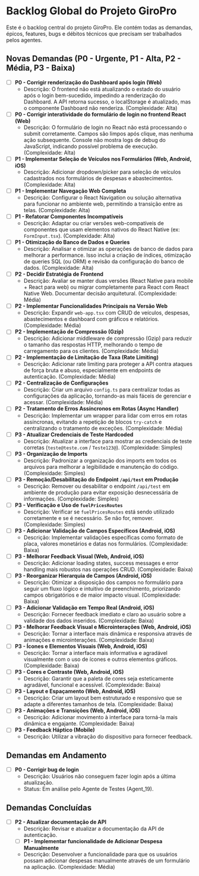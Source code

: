 # Backlog Global do Projeto GiroPro

<!-- ATENÇÃO: Não modifique ou remova este cabeçalho e a estrutura geral deste arquivo. Ele é essencial para o funcionamento do sistema.

**Instruções Importantes:**
1.  **Não Deletar Tarefas:** Nenhuma tarefa deve ser deletada deste backlog. Se uma tarefa não for mais relevante, marque-a como 'Cancelada' e adicione uma justificativa.
2.  **Requisitos para Tarefas Concluídas:** Para que uma tarefa seja considerada 'Concluída' (marcada com [x]), é obrigatório incluir as seguintes informações:
    *   **Arquivos Afetados:** Listar quais arquivos foram editados, criados ou removidos.
    *   **Data de Conclusão:** Registrar a data em que a tarefa foi finalizada.

Novas demandas devem ser adicionadas na seção apropriada. -->

Este é o backlog central do projeto GiroPro. Ele contém todas as demandas, épicos, features, bugs e débitos técnicos que precisam ser trabalhados pelos agentes.

## Novas Demandas (P0 - Urgente, P1 - Alta, P2 - Média, P3 - Baixa)

- [ ] **P0 - Corrigir renderização do Dashboard após login (Web)**
  - Descrição: O frontend não está atualizando o estado do usuário após o login bem-sucedido, impedindo a renderização do Dashboard. A API retorna sucesso, o localStorage é atualizado, mas o componente Dashboard não renderiza. (Complexidade: Alta)
- [ ] **P0 - Corrigir interatividade do formulário de login no frontend React (Web)**
  - Descrição: O formulário de login no React não está processando o submit corretamente. Campos são limpos após clique, mas nenhuma ação subsequente. Console não mostra logs de debug do JavaScript, indicando possível problema de execução. (Complexidade: Alta)
- [ ] **P1 - Implementar Seleção de Veículos nos Formulários (Web, Android, iOS)**
  - Descrição: Adicionar dropdown/picker para seleção de veículos cadastrados nos formulários de despesas e abastecimentos. (Complexidade: Alta)
- [ ] **P1 - Implementar Navegação Web Completa**
  - Descrição: Configurar o React Navigation ou solução alternativa para funcionar no ambiente web, permitindo a transição entre as telas. (Complexidade: Alta)
- [ ] **P1 - Refatorar Componentes Incompatíveis**
  - Descrição: Adaptar ou criar versões web-compatíveis de componentes que usam elementos nativos do React Native (ex: `FormInput.tsx`). (Complexidade: Alta)
- [ ] **P1 - Otimização do Banco de Dados e Queries**
  - Descrição: Analisar e otimizar as operações de banco de dados para melhorar a performance. Isso inclui a criação de índices, otimização de queries SQL (ou ORM) e revisão da configuração do banco de dados. (Complexidade: Alta)
- [ ] **P2 - Decidir Estratégia de Frontend**
  - Descrição: Avaliar se manter duas versões (React Native para mobile + React para web) ou migrar completamente para React com React Native Web. Documentar decisão arquitetural. (Complexidade: Média)
- [ ] **P2 - Implementar Funcionalidades Principais na Versão Web**
  - Descrição: Expandir `web-app.tsx` com CRUD de veículos, despesas, abastecimentos e dashboard com gráficos e relatórios. (Complexidade: Média)
- [ ] **P2 - Implementação de Compressão (Gzip)**
  - Descrição: Adicionar middleware de compressão (Gzip) para reduzir o tamanho das respostas HTTP, melhorando o tempo de carregamento para os clientes. (Complexidade: Média)
- [ ] **P2 - Implementação de Limitação de Taxa (Rate Limiting)**
  - Descrição: Adicionar rate limiting para proteger a API contra ataques de força bruta e abuso, especialmente em endpoints de autenticação. (Complexidade: Média)
- [ ] **P2 - Centralização de Configurações**
  - Descrição: Criar um arquivo `config.ts` para centralizar todas as configurações da aplicação, tornando-as mais fáceis de gerenciar e acessar. (Complexidade: Média)
- [ ] **P2 - Tratamento de Erros Assíncronos em Rotas (Async Handler)**
  - Descrição: Implementar um wrapper para lidar com erros em rotas assíncronas, evitando a repetição de blocos `try-catch` e centralizando o tratamento de exceções. (Complexidade: Média)
- [ ] **P3 - Atualizar Credenciais de Teste Hardcoded**
  - Descrição: Atualizar a interface para mostrar as credenciais de teste corretas (`teste@teste.com` / `Teste123@`). (Complexidade: Simples)
- [ ] **P3 - Organização de Imports**
  - Descrição: Padronizar a organização dos imports em todos os arquivos para melhorar a legibilidade e manutenção do código. (Complexidade: Simples)
- [ ] **P3 - Remoção/Desabilitação do Endpoint `/api/test` em Produção**
  - Descrição: Remover ou desabilitar o endpoint `/api/test` em ambiente de produção para evitar exposição desnecessária de informações. (Complexidade: Simples)
- [ ] **P3 - Verificação e Uso de `fuelPricesRoutes`**
  - Descrição: Verificar se `fuelPricesRoutes` está sendo utilizado corretamente e se é necessário. Se não for, remover. (Complexidade: Simples)
- [ ] **P3 - Adicionar Validação de Campos Específicos (Android, iOS)**
  - Descrição: Implementar validações específicas como formato de placa, valores monetários e datas nos formulários. (Complexidade: Baixa)
- [ ] **P3 - Melhorar Feedback Visual (Web, Android, iOS)**
  - Descrição: Adicionar loading states, success messages e error handling mais robustos nas operações CRUD. (Complexidade: Baixa)
- [ ] **P3 - Reorganizar Hierarquia de Campos (Android, iOS)**
  - Descrição: Otimizar a disposição dos campos no formulário para seguir um fluxo lógico e intuitivo de preenchimento, priorizando campos obrigatórios e de maior impacto visual. (Complexidade: Baixa)
- [ ] **P3 - Adicionar Validação em Tempo Real (Android, iOS)**
  - Descrição: Fornecer feedback imediato e claro ao usuário sobre a validade dos dados inseridos. (Complexidade: Baixa)
- [ ] **P3 - Melhorar Feedback Visual e Microinterações (Web, Android, iOS)**
  - Descrição: Tornar a interface mais dinâmica e responsiva através de animações e microinterações. (Complexidade: Baixa)
- [ ] **P3 - Ícones e Elementos Visuais (Web, Android, iOS)**
  - Descrição: Tornar a interface mais informativa e agradável visualmente com o uso de ícones e outros elementos gráficos. (Complexidade: Baixa)
- [ ] **P3 - Cores e Contraste (Web, Android, iOS)**
  - Descrição: Garantir que a paleta de cores seja esteticamente agradável, funcional e acessível. (Complexidade: Baixa)
- [ ] **P3 - Layout e Espaçamento (Web, Android, iOS)**
  - Descrição: Criar um layout bem estruturado e responsivo que se adapte a diferentes tamanhos de tela. (Complexidade: Baixa)
- [ ] **P3 - Animações e Transições (Web, Android, iOS)**
  - Descrição: Adicionar movimento à interface para torná-la mais dinâmica e engajante. (Complexidade: Baixa)
- [ ] **P3 - Feedback Háptico (Mobile)**
  - Descrição: Utilizar a vibração do dispositivo para fornecer feedback.

## Demandas em Andamento

- [ ] **P0 - Corrigir bug de login**
  - Descrição: Usuários não conseguem fazer login após a última atualização.
  - Status: Em análise pelo Agente de Testes (Agent_19).

## Demandas Concluídas

- [ ] **P2 - Atualizar documentação de API**
  - Descrição: Revisar e atualizar a documentação da API de autenticação.
  - [ ] **P1 - Implementar funcionalidade de Adicionar Despesa Manualmente**
  - Descrição: Desenvolver a funcionalidade para que os usuários possam adicionar despesas manualmente através de um formulário na aplicação. (Complexidade: Média)

